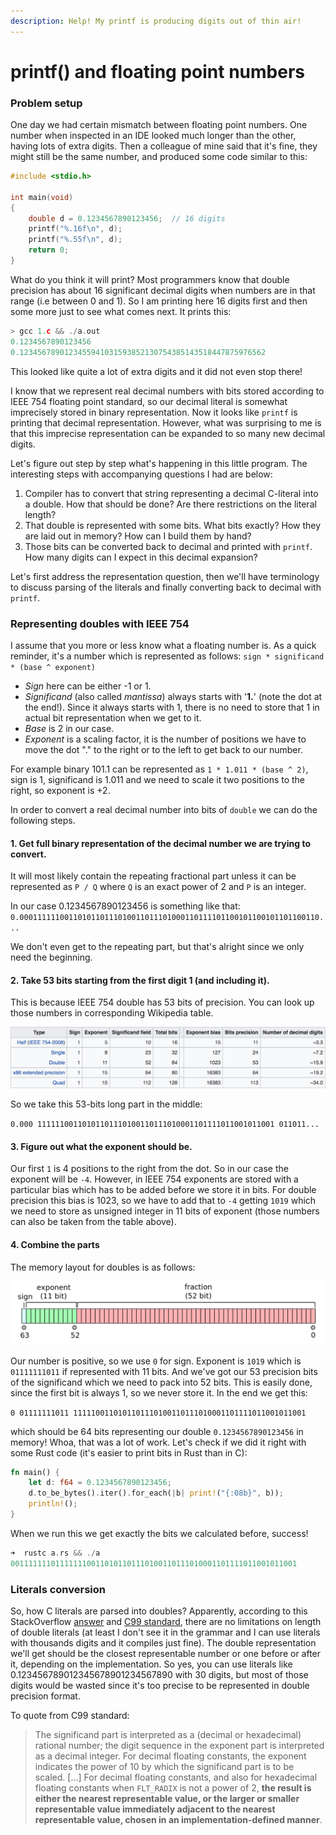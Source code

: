 ```yaml
---
description: Help! My printf is producing digits out of thin air!
---
```


# printf\(\) and floating point numbers

### Problem setup

One day we had certain mismatch between floating point numbers. One number when inspected in an IDE looked much longer than the other, having lots of extra digits. Then a colleague of mine said that it's fine, they might still be the same number, and produced some code similar to this:

```c
#include <stdio.h>

int main(void)
{
    double d = 0.1234567890123456;  // 16 digits 
    printf("%.16f\n", d);
    printf("%.55f\n", d);
    return 0;
}
```

What do you think it will print? Most programmers know that double precision has about 16 significant decimal digits when numbers are in that range \(i.e between 0 and 1\). So I am printing here 16 digits first and then some more just to see what comes next. It prints this:

```c
> gcc 1.c && ./a.out
0.1234567890123456
0.1234567890123455941031593852130754385143518447875976562
```

This looked like quite a lot of extra digits and it did not even stop there!

I know that we represent real decimal numbers with bits stored according to IEEE 754 floating point standard, so our decimal literal is somewhat imprecisely stored in binary representation. Now it looks like `printf` is printing that decimal representation. However, what was surprising to me is that this imprecise representation can be expanded to so many new decimal digits.

Let's figure out step by step what's happening in this little program. The interesting steps with accompanying questions I had are below:

1. Compiler has to convert that string representing a decimal C-literal into a double. How that should be done? Are there restrictions on the literal length?
2. That double is represented with some bits. What bits exactly? How they are laid out in memory? How can I build them by hand?
3. Those bits can be converted back to decimal and printed with `printf`. How many digits can I expect in this decimal expansion?

Let's first address the representation question, then we'll have terminology to discuss parsing of the literals and finally converting back to decimal with `printf`.

### Representing doubles with IEEE 754

I assume that you more or less know what a floating number is. As a quick reminder, it's a number which is represented as follows: `sign * significand * (base ^ exponent)`

* _Sign_ here can be either -1 or 1. 
* _Significand_ \(also called _mantissa_\) always starts with '**1.**' \(note the dot at the end!\). Since it always starts with 1, there is no need to store that 1 in actual bit representation when we get to it.
* _Base_ is 2 in our case. 
* _Exponent_ is a scaling factor, it is the number of positions we have to move the dot "." to the right or to the left to get back to our number.

For example binary 101.1 can be represented as `1 * 1.011 * (base ^ 2)`, sign is 1, significand is 1.011 and we need to scale it two positions to the right, so exponent is +2. 

In order to convert a real decimal number into bits of `double` we can do the following steps.

#### 1. Get full binary representation of the decimal number we are trying to convert. 

It will most likely contain the repeating fractional part unless it can be represented as `P / Q` where `Q` is an exact power of 2 and `P` is an integer. 

In our case 0.1234567890123456 is something like that: `0.0001111110011010110111010011011101000110111101100101100101101100110...`

We don't even get to the repeating part, but that's alright since we only need the beginning.

#### 2. Take 53 bits starting from the first digit 1 \(and including it\). 

This is because IEEE 754 double has 53 bits of precision. You can look up those numbers in corresponding Wikipedia table.

![IEEE 754 binary formats](../.gitbook/assets/ieee-types.png)

So we take this 53-bits long part in the middle:

`0.000 11111100110101101110100110111010001101111011001011001 011011...`

#### 3. Figure out what the exponent should be. 

Our first `1` is 4 positions to the right from the dot. So in our case the exponent will be `-4`. However, in IEEE 754 exponents are stored with a particular bias which has to be added before we store it in bits. For double precision this bias is 1023, so we have to add that to `-4` getting `1019` which we need to store as unsigned integer in 11 bits of exponent \(those numbers can also be taken from the table above\).

#### 4. Combine the parts

The memory layout for doubles is as follows:

![Double precision memory layout for IEEE 754](../.gitbook/assets/f64-layout.png)

Our number is positive, so we use `0` for sign. Exponent is `1019` which is `01111111011` if represented with 11 bits. And we've got our 53 precision bits of the significand which we need to pack into 52 bits. This is easily done, since the first bit is always 1, so we never store it. In the end we get this:

`0 01111111011 1111100110101101110100110111010001101111011001011001`

which should be 64 bits representing our double `0.1234567890123456` in memory! Whoa, that was a lot of work. Let's check if we did it right with some Rust code \(it's easier to print bits in Rust than in C\):

```rust
fn main() {
    let d: f64 = 0.1234567890123456;
    d.to_be_bytes().iter().for_each(|b| print!("{:08b}", b));
    println!();
}
```

When we run this we get exactly the bits we calculated before, success!

```rust
➜  rustc a.rs && ./a
0011111110111111100110101101110100110111010001101111011001011001
```

### Literals conversion

So, how C literals are parsed into doubles? Apparently, according to this StackOverflow [answer](https://stackoverflow.com/a/649108/211906) and [C99 standard](http://c0x.coding-guidelines.com/6.4.4.2.html), there are no limitations on length of double literals \(at least I don't see it in the grammar and I can use literals with thousands digits and it compiles just fine\). The double representation we'll get should be the closest representable number or one before or after it, depending on the implementation. So yes, you can use literals like 0.123456789012345678901234567890 with 30 digits, but most of those digits would be wasted since it's too precise to be represented in double precision format. 

To quote from C99 standard:

> The significand part is interpreted as a \(decimal or hexadecimal\) rational number; the digit sequence in the exponent part is interpreted as a decimal integer. For decimal floating constants, the exponent indicates the power of 10 by which the significand part is to be scaled. \[...\] For decimal floating constants, and also for hexadecimal floating constants when `FLT_RADIX` is not a power of 2, **the result is either the nearest representable value, or the larger or smaller representable value immediately adjacent to the nearest representable value, chosen in an implementation-defined manner**.

### 







